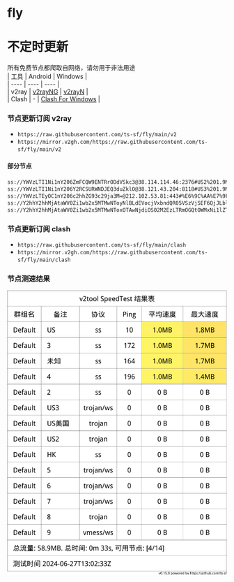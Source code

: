 # fly
# 不定时更新
所有免费节点都爬取自网络，请勿用于非法用途  
|  工具  | Android  | Windows  |  
|  ----  | ----   | ----  |  
| v2ray  | [v2rayNG](https://github.com/2dust/v2rayNG/releases) | [v2rayN](https://github.com/2dust/v2rayN/releases) |  
| Clash  | - | [Clash For Windows](https://github.com/2dust/clashN/releases) | 
  
### 节点更新订阅  v2ray
- `https://raw.githubusercontent.com/ts-sf/fly/main/v2`  
- `https://mirror.v2gh.com/https://raw.githubusercontent.com/ts-sf/fly/main/v2`  

#### 部分节点  
``` 
ss://YWVzLTI1Ni1nY206ZmFCQW9ENTRrODdVSkc3@38.114.114.46:2376#US2%201.9MB%2Fs
ss://YWVzLTI1Ni1nY206Y2RCSURWNDJEQ3duZklO@38.121.43.204:8118#US3%201.9MB%2Fs
ss://YWVzLTEyOC1nY206c2hhZG93c29ja3M=@212.102.53.81:443#%E6%9C%AA%E7%9F%A5%2016.7MB%2Fs
ss://Y2hhY2hhMjAtaWV0Zi1wb2x5MTMwNToyNlBLdEVocjVxbndQR05VSzVjSEF6QjJLblc1MVNYNHQzdzlqRG16QlNhN0pqU3JVMmIyWXBHRjdwbTZudXFWZmRoWnJmU1h5TGd4QzFuWGdhM3prVGdWV3hTMWQ2VFQ=@5.226.54.105:40087#%E6%9C%AA%E7%9F%A52%20201.4KB%2Fs
ss://Y2hhY2hhMjAtaWV0Zi1wb2x5MTMwNToxOTAwNjdiOS02M2EzLTRmOGQtOWMxNi1lZTI3MzdhODdjMTQ=@46.232.123.37:50255#HK
```
### 节点更新订阅  clash
- `https://raw.githubusercontent.com/ts-sf/fly/main/clash`  
- `https://mirror.v2gh.com/https://raw.githubusercontent.com/ts-sf/fly/main/clash`  

### 节点测速结果
![image](traffic.png)
